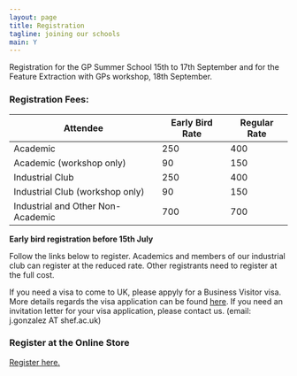 ```yaml
---
layout: page
title: Registration
tagline: joining our schools
main: Y
---
```



Registration for the GP Summer School 15th to 17th September and for the
Feature Extraction with GPs workshop, 18th September.

### Registration Fees:

Attendee                         | Early Bird Rate | Regular Rate
---------------------------------|-----------------|--------------
Academic                 |  250 |  400
Academic (workshop only) |   90 |  150
Industrial Club          |  250 |  400
Industrial Club (workshop only) |   90 |  150
Industrial and Other Non-Academic  | 700 |  700

**Early bird registration before 15th July**

Follow the links below to register. Academics and members of our
industrial club can register at the reduced rate. Other registrants need
to register at the full cost.

If you need a visa to come to UK, please appyly for a Business Visitor
visa. More details regards the visa application can be found
[here](http://www.gov.uk/business-visitor-visa/overview). If you need an
invitation letter for your visa application, please contact us. (email:
j.gonzalez AT shef.ac.uk)

### Register at the Online Store

[Register here.](https://onlineshop.shef.ac.uk/browse/extra_info.asp?compid=1&modid=2&deptid=8&catid=39&prodid=411)


